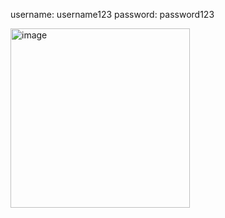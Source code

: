 username: username123
password: password123

<img width="287" alt="image" src="https://github.com/user-attachments/assets/3bc8192d-8112-44ea-a61d-ba0b8a7cf6ff" />
